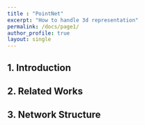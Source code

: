 ```yaml
---
title : "PointNet"
excerpt: "How to handle 3d representation"
permalink: /docs/page1/
author_profile: true
layout: single
---
```

## 1. Introduction

## 2. Related Works

## 3. Network Structure